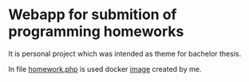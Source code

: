 # Webapp for submition of programming homeworks

It is personal project which was intended as theme for bachelor thesis.

In file [homework.php](https://github.com/okski/bc_work/blob/250906961bfadff4b72bccc1faead24bbfa3ca0c/homework.php#L147C5-L147C5) is used docker [image](https://hub.docker.com/r/hosj03/docker-app) created by me.
